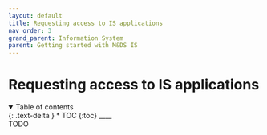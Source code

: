 ```yaml
---
layout: default
title: Requesting access to IS applications
nav_order: 3
grand_parent: Information System
parent: Getting started with M&DS IS
---
```


# Requesting access to IS applications
<details  open markdown="block">
  <summary>
    Table of contents
  </summary>
{: .text-delta }
* TOC
{:toc}
____
</details>
TODO
